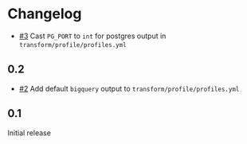 # Changelog

- [#3](https://gitlab.com/meltano/files-dbt/-/issues/3) Cast `PG_PORT` to `int` for postgres output in `transform/profile/profiles.yml`
## 0.2

- [#2](https://gitlab.com/meltano/files-dbt/-/issues/2) Add default `bigquery` output to `transform/profile/profiles.yml`

## 0.1

Initial release
